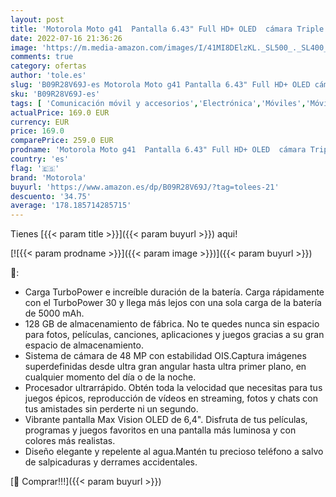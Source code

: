 ```yaml
---
layout: post
title: 'Motorola Moto g41  Pantalla 6.43" Full HD+ OLED  cámara Triple 48MP  procesador Octa Core  batería 5000 mAH  Dual SIM  128GB/6GB  Android 11   Negro [Versión ES/PT]'
date: 2022-07-16 21:36:26
image: 'https://m.media-amazon.com/images/I/41MI8DElzKL._SL500_._SL400_.jpg'
comments: true
category: ofertas
author: 'tole.es'
slug: 'B09R28V69J-es Motorola Moto g41 Pantalla 6.43" Full HD+ OLED cámara...'
sku: 'B09R28V69J-es'
tags: [ 'Comunicación móvil y accesorios','Electrónica','Móviles','Móviles y smartphones libres','android','motorola','🇪🇸', ]
actualPrice: 169.0 EUR
currency: EUR
price: 169.0
comparePrice: 259.0 EUR
prodname: 'Motorola Moto g41  Pantalla 6.43" Full HD+ OLED  cámara Triple 48MP  procesador Octa Core  batería 5000 mAH  Dual SIM  128GB/6GB  Android 11   Negro [Versión ES/PT]'
country: 'es'
flag: '🇪🇸'
brand: 'Motorola'
buyurl: 'https://www.amazon.es/dp/B09R28V69J/?tag=tolees-21'
descuento: '34.75'
average: '178.185714285715'
---
```


Tienes [{{< param title >}}]({{< param buyurl >}}) aqui!

[![{{< param prodname >}}]({{< param image >}})]({{< param buyurl >}})

🔎:

- Carga TurboPower e increíble duración de la batería. Carga rápidamente con el TurboPower 30 y llega más lejos con una sola carga de la batería de 5000 mAh.
- 128 GB de almacenamiento de fábrica. No te quedes nunca sin espacio para fotos, películas, canciones, aplicaciones y juegos gracias a su gran espacio de almacenamiento.
- Sistema de cámara de 48 MP con estabilidad OIS.Captura imágenes superdefinidas desde ultra gran angular hasta ultra primer plano, en cualquier momento del día o de la noche.
- Procesador ultrarrápido. Obtén toda la velocidad que necesitas para tus juegos épicos, reproducción de vídeos en streaming, fotos y chats con tus amistades sin perderte ni un segundo.
- Vibrante pantalla Max Vision OLED de 6,4". Disfruta de tus películas, programas y juegos favoritos en una pantalla más luminosa y con colores más realistas.
- Diseño elegante y repelente al agua.Mantén tu precioso teléfono a salvo de salpicaduras y derrames accidentales.

[🛒 Comprar!!!]({{< param buyurl >}})
